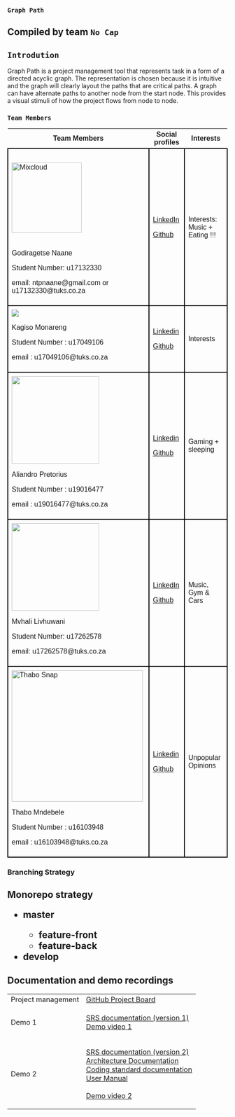 ### `Graph Path` 

## Compiled by team `No Cap`

## `Introdution`
Graph Path is a project management tool that represents task in a form of a 
directed acyclic graph. The representation is chosen because it is intuitive
and the graph will clearly layout the paths that are critical paths. 
A graph can have alternate paths to another node from the start node. 
This provides a visual stimuli of how the project flows from node to node. 


### `Team Members`
<table style="font-family:sans-serif ; border-collapse: collapse; width:100%">
<tr>
<th>Team Members</th>
<th>Social profiles</th>
<th>Interests</th>
</tr>
<tr>
<td style="border: 2px solid black;text-align: left; padding: 8px;" >
<img alt="Mixcloud" src="https://thumbnailer.mixcloud.com/unsafe/160x160/profile/c/5/6/6/0b7f-e6f2-46ee-805f-fcd8f1beeb8e" style="width: 160px; height: 160px; margin: 22.15px 0px;">
<p> Godiragetse Naane</p>
<p> Student Number: u17132330</p>
<p>email: ntpnaane@gmail.com or u17132330@tuks.co.za</p>
</td>
<td style="border: 2px solid black;text-align: left; padding: 8px;" >
<p><a href="https://linkedin.com/in/godiragetse-naane-9b9a8417a" target="_blank">LinkedIn</a></p>
<p><a href="https://github.com/nanitight" target="_blank"> Github</a></p>
</td>
<td style="border: 2px solid black;text-align: left; padding: 8px;" >
<p>Interests: Music + Eating !!!</p>
</td>
</tr>
<tr>
<td style="border: 2px solid black;text-align: left; padding: 8px;" >
<img src="https://media-exp1.licdn.com/dms/image/C4D03AQGJqebCY-XVWA/profile-displayphoto-shrink_200_200/0/1618732785194?e=1628121600&v=beta&t=ltY7hxsXI95m-Pnpz710vnmowd0iR4UI1Iz_LKFRa6k" >
<p> Kagiso Monareng </p>
<p> Student Number : u17049106 </p>
<p> email : u17049106@tuks.co.za </p>
</td>
<td style="border: 2px solid black;text-align: left; padding: 8px;" >
<p><a href="https://www.linkedin.com/in/kagiso-monareng-23a684a1/"> Linkedin </a></p>
<p> <a href="https://github.com/Kage-001/Kage-001.github.io"> Github</a> </p>
</td>
<td style="border: 2px solid black;text-align: left; padding: 8px;" >Interests</td>
</tr>
<tr>
<td style="border: 2px solid black;text-align: left; padding: 8px;" >
<img src="https://drive.google.com/uc?export=view&id=16Q80ZgZa3kM59FwoYOQJ64SOQNOBrLFT" width="200" height="200" >
<p> Aliandro Pretorius </p>
<p> Student Number : u19016477 </p>
<p> email : u19016477@tuks.co.za </p>
</td>
<td style="border: 2px solid black;text-align: left; padding: 8px;" >
<p><a href="https://www.linkedin.com/in/aliandro-pretorius-66916a210/"> Linkedin </a></p>
<p> <a href="https://github.com/Ali-Stack-2000"> Github</a> </p>
</td>
<td style="border: 2px solid black;text-align: left; padding: 8px;" >
<p> Gaming + sleeping </p>
</td>
</tr>
<tr>
<td style="border: 2px solid black;text-align: left; padding: 8px;" >
<img src="https://avatars.githubusercontent.com/u/56004287?s=400&u=be411989cf8a5e962449f3081ac1a40add0c42e6&v=4 width="200" height="200"/>
<p> Mvhali Livhuwani </p>
<p> Student Number: u17262578</p>
<p>email: u17262578@tuks.co.za</p>
</td>
<td style="border: 2px solid black;text-align: left; padding: 8px;" >
<p><a href="https://www.linkedin.com/in/livhuwani-mvhali-163679208/" target="_blank">LinkedIn</a></p>
<p><a href="https://github.com/LivhuwaniLB" target="_blank"> Github</a></p>
</td>
<td style="border: 2px solid black;text-align: left; padding: 8px;" >
<p>Music, Gym & Cars</p>
</td>
</tr>
<tr>
<td style="border: 2px solid black;text-align: left; padding: 8px;" >
<img src="https://drive.google.com/uc?export=view&id=14lo5yKIMDlsz3yqx3Mw9VqgtSgfnQnJF" alt="Thabo Snap"  width="300" height="300" >
<p> Thabo Mndebele </p>
<p> Student Number : u16103948 </p>
<p> email : u16103948@tuks.co.za </p>
</td>
<td style="border: 2px solid black;text-align: left; padding: 8px;" >
<p><a href="https://www.linkedin.com/in/thabo-mndebele-5973b8112/"> Linkedin </a></p>
<p> <a href="https://github.com/Unabashed-Thabo"> Github</a> </p>
</td>
<td style="border: 2px solid black;text-align: left; padding: 8px;" >
<p>Unpopular Opinions </p>
</td>
</tr>
</table>
     
                                                            
### Branching Strategy 
<h2>
    Monorepo strategy
    <ul>
        <li>
            master
        </li>
        <ul>
            <li>
                feature-front
            </li>
            <li>
                feature-back
            </li>
        </ul>
        <li>
            develop 
        </li>
    </ul>
</h2>
                                                               
                                                                   
## Documentation and demo recordings
<table>
<tr>
<td>Project management</td>
<td>
 <a href="https://github.com/COS301-SE-2021/Graph-Path/projects">GitHub Project Board</a> <br>    
</td>                                                                                                              
                                                                                             
 </tr>
<td>Demo 1 </td>
<td>

 <a href="https://www.overleaf.com/read/ftgrftddkkst"> SRS documentation (version 1)</a> <br>
 <a href="https://drive.google.com/file/d/1B7ctsVdKP_q49-kl_uEkODWC584XsRPo/view?usp=sharing"> Demo video 1</a> <br>
    
</td>                                                                                                              
                                                                                             
 </tr>											     
                                                                          
<tr>	
 <td>Demo 2 </td>
<td>
			
<a href="https://www.overleaf.com/read/kpkxfrszpzfn"> SRS documentation (version 2)</a><br>
<a href="https://www.overleaf.com/read/tncfphgpgkcv"> Architecture Documentation</a><br>
<a href="https://www.overleaf.com/read/ckxzjfyjhrhj">Coding standard documentation</a><br>
<a href="https://www.overleaf.com/read/nfmzjdsgktzp">User Manual</a><br>						    
<a href="https://drive.google.com/file/d/1PpUW2COb4vC6YD81CyfUWm-cq5AB0IKl/view?usp=sharing"> Demo video 2</a><br>

			
</td>

</tr>
</table>
